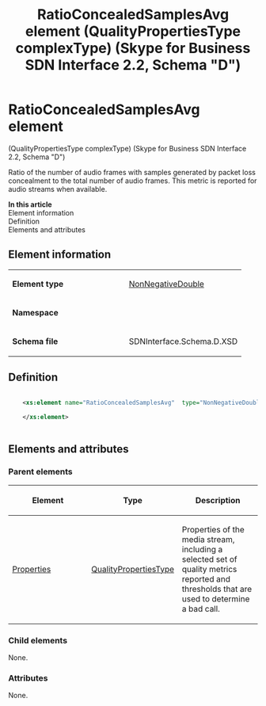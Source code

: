 ﻿---
title: RatioConcealedSamplesAvg element (QualityPropertiesType complexType) (Skype for Business SDN Interface 2.2, Schema "D")
TOCTitle: RatioConcealedSamplesAvg element
ms:assetid: 3d73efac-8aea-65a1-2d32-83a45958cd44
ms:mtpsurl: https://msdn.microsoft.com/en-us/library/Mt170955(v=office.16)
ms:contentKeyID: 65855531
ms.date: 08/24/2015
mtps_version: v=office.16
dev_langs:
- xml
---

# RatioConcealedSamplesAvg element 

(QualityPropertiesType complexType) (Skype for Business SDN Interface 2.2, Schema \"D\")

Ratio of the number of audio frames with samples generated by packet loss concealment to the total number of audio frames. This metric is reported for audio streams when available.


**In this article**  
Element information  
Definition  
Elements and attributes  

## Element information

<table>
<colgroup>
<col style="width: 50%" />
<col style="width: 50%" />
</colgroup>
<tbody>
<tr class="odd">
<td><p><strong>Element type</strong></p></td>
<td><p><a href="nonnegativedouble-simpletype-skype-for-business-sdn-interface-2-2-schema-d.md">NonNegativeDouble</a></p></td>
</tr>
<tr class="even">
<td><p><strong>Namespace</strong></p></td>
<td><p></p></td>
</tr>
<tr class="odd">
<td><p><strong>Schema file</strong></p></td>
<td><p>SDNInterface.Schema.D.XSD</p></td>
</tr>
</tbody>
</table>


## Definition

``` xml

    <xs:element name="RatioConcealedSamplesAvg"  type="NonNegativeDouble">
    
    </xs:element>
  
```

## Elements and attributes

### Parent elements

<table>
<colgroup>
<col style="width: 33%" />
<col style="width: 33%" />
<col style="width: 33%" />
</colgroup>
<thead>
<tr class="header">
<th><p>Element</p></th>
<th><p>Type</p></th>
<th><p>Description</p></th>
</tr>
</thead>
<tbody>
<tr class="odd">
<td><p><a href="properties-element-qualitytype-complextype-skype-for-business-sdn-interface-2-2-schema-d.md">Properties</a></p></td>
<td><p><a href="qualitypropertiestype-complextype-skype-for-business-sdn-interface-2-2-schema-d.md">QualityPropertiesType</a></p></td>
<td><p>Properties of the media stream, including a selected set of quality metrics reported and thresholds that are used to determine a bad call.</p></td>
</tr>
</tbody>
</table>


### Child elements

None.

### Attributes

None.


